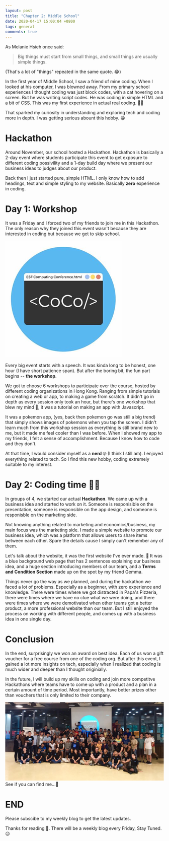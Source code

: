 ```yaml
---
layout: post
title: "Chapter 2: Middle School"
date: 2020-04-17 15:00:04 +0800
tags: general
comments: true
---
```


As Melanie Hsieh once said:

> Big things must start from small things, and small things are usually simple things.

(That's a lot of "things" repeated in the same quote. 😂)

In the first year of Middle School, I saw a friend of mine coding. When I looked at his computer, I was blowned away. From my primary school experiences I thought coding was just block codes, with a cat hovering on a screen. But he was writing script codes. He was coding in simple HTML and a bit of CSS. This was my first experience in actual real coding. 👩‍💻️

That sparked my curiosity in understanding and exploring tech and coding more in depth. I was getting serious abount this hobby. 😁

# Hackathon

Around November, our school hosted a Hackathon. Hackathon is basically a 2-day event where students participate this event to get exposure to different coding possivility and a 1-day build day where we present our business ideas to judges about our product.

Back then I just started pure, simple HTML. I only know how to add headings, text and simple styling to my website. Basically **zero** experience in coding.

# Day 1: Workshop

It was a Friday and I forced two of my friends to join me in this Hackathon. The only reason why they joined this event wasn't because they are interested in coding but because we get to skip school.

<img src="/img/hackathon/esf.jpg" alt="esf">

Every big event starts with a speech. It was kinda long to be honest, one hour (I have short patience span). But after the boring bit, the fun part begins -- **the workshop**.

We got to choose 6 workshops to participate over the course, hosted by different coding organizations in Hong Kong. Ranging from simple tutorials on creating a web or app, to making a game from scratch. It didn't go in depth as every session only took an hour, but there's one workshop that blew my mind 🤯, it was a tutorial on making an app with Javascript.

It was a pokemon app, (yes, back then pokemon go was still a big trend) that simply shows images of pokemons when you tap the screen. I didn't learn much from this workshop session as everything is still brand new to me, but it made me feel cooler than I was before. When I showed my app to my friends, I felt a sense of accomplishment. Because I know how to code and they don't.

At that time, I would consider myself as a **nerd** 🤓 (I think I still am). I enjoyed everything related to tech. So I find this new hobby, coding extremely suitable to my interest.

# Day 2: Coding time 👩‍💻️

In groups of 4, we started our actual **Hackathon**. We came up with a business idea and started to work on it. Someone is responisible on the presentation, someone is responsible on the app design, and someone is responisble on the marketing side.

Not knowing anything related to marketing and economics/business, my main focus was the marketing side. I made a simple website to promote our business idea, which was a platform that allows users to share items between each other. Spare the details cause I simply can't remember any of them.

Let's talk about the website, it was the first website I've ever made. 👏 It was a blue background web page that has 2 sentences explaining our business idea, and a huge section introducing members of our team, and a **Terms and Condition Section** made up on the spot by my friend Gemma.

Things never go the way as we planned, and during the hackathon we faced a lot of problems. Especially as a beginner, with zero experience and knowledge. There were times where we got distracted in Papa's Pizzeria, there were times where we have no clue what we were doing, and there were times where we were demotivated when other teams got a better product, a more professional website than our team. But I still enjoyed the process on working with different people, and comes up with a business idea in one single day.

# Conclusion

In the end, surprisingly we won an award on best idea. Each of us won a gift voucher for a free course from one of the coding org. But after this event, I gained a lot more insights on tech, especially when I realized that coding is much wider and deeper than I thought originially.

In the future, I will build up my skills on coding and join more competitve Hackathons where teams have to come up with a product and a plan in a certain amount of time period. Most importantly, have better prizes other than vouchers that is only limited to their company.

<img src="/img/hackathon/group.jpg" alt="group" width='700'>
See if you can find me...🤣

# END

Please subscibe to my weekly blog to get the latest updates.

Thanks for reading 👀. There will be a weekly blog every Friday, Stay Tuned.😉
